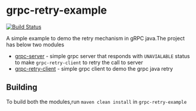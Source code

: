 grpc-retry-example
=================
[![Build Status](https://travis-ci.com/SaiRepos/grpc-retry-example.svg?branch=master)](https://travis-ci.org/SaiRepos/grpc-retry-example)



A simple example to demo the retry mechanism in gRPC java.The project has below two modules
- [grpc-server](https://github.com/SaiRepos/grpc-retry-example/tree/master/grpc-server) - simple grpc server that responds with `UNAVIALABLE` status to make `grpc-retry-client` to retry the call to server
- [grpc-retry-client](https://github.com/SaiRepos/grpc-retry-example/tree/master/grpc-retry-client) - simple grpc client to demo the grpc java retry

## Building

To build both the modules,run `maven clean install` in `grpc-retry-example`

